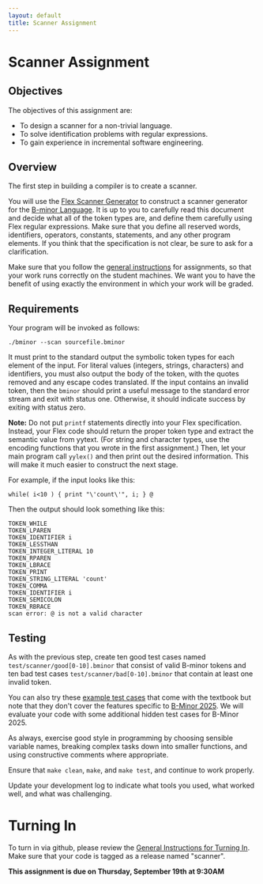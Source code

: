 ```yaml
---
layout: default
title: Scanner Assignment
---
```


# Scanner Assignment

## Objectives

The objectives of this assignment are:
- To design a scanner for a non-trivial language.
- To solve identification problems with regular expressions.
- To gain experience in incremental software engineering.

## Overview 

The first step in building a compiler is to create a scanner.

You will use the [Flex Scanner Generator](https://westes.github.io/flex/manual/)
to construct a scanner generator for the [B-minor Language](bminor).
It is up to you to carefully read this document and decide what all of the
token types are, and define them carefully using Flex regular expressions.
Make sure that you define all reserved words, identifiers, operators, constants,
statements, and any other program elements.
If you think that the specification is not clear, be sure to ask for
a clarification.

Make sure that you follow the [general instructions](general) for assignments,
so that your work runs correctly on the student machines.
We want you to have the benefit of using exactly the environment in which
your work will be graded.

## Requirements

Your program will be invoked as follows:
```
./bminor --scan sourcefile.bminor
```
It must print to the standard output the
symbolic token types for each element of the input.
For literal values (integers, strings, characters) and identifiers, you
must also output the body of the token, with the quotes removed and
any escape codes translated.  If the input contains an invalid token,
then the `bminor` should print a useful message to the standard error stream
and exit with status one.  Otherwise, it should indicate success by exiting with status zero.

**Note:** Do not put `printf` statements directly into your Flex specification.
Instead, your Flex code should return the proper token type and extract the semantic
value from yytext.  (For string and character types, use the encoding functions that
you wrote in the first assignment.)  Then, let your main program call `yylex()` and
then print out the desired information.  This will make it much easier to construct the next stage.

For example, if the input looks like this:
```
while( i<10 ) { print "\'count\'", i; } @
```

Then the output should look something like this:
```
TOKEN_WHILE
TOKEN_LPAREN
TOKEN_IDENTIFIER i
TOKEN_LESSTHAN
TOKEN_INTEGER_LITERAL 10
TOKEN_RPAREN
TOKEN_LBRACE
TOKEN_PRINT
TOKEN_STRING_LITERAL 'count'
TOKEN_COMMA
TOKEN_IDENTIFIER i
TOKEN_SEMICOLON
TOKEN_RBRACE
scan error: @ is not a valid character
```

## Testing

As with the previous step, create ten good test cases named `test/scanner/good[0-10].bminor`
that consist of valid B-minor tokens and ten bad test cases `test/scanner/bad[0-10].bminor`
that contain at least one invalid token.

You can also try these [example test cases](https://github.com/dthain/compilerbook-examples/tree/master/tests/scanner) that come with the textbook but note that they don't cover the features specific to [B-Minor 2025](bminor). We will evaluate your code with some additional hidden test cases for B-Minor 2025.

As always, exercise good style in programming by choosing sensible
variable names, breaking complex tasks down into smaller functions,
and using constructive comments where appropriate.

Ensure that `make clean`, `make`, and `make test`, and continue to work properly.

Update your development log to indicate what tools you used, what worked well, and what was challenging.

# Turning In

To turn in via github, please review the [General Instructions for Turning In](general).  Make sure that your code is tagged as a release named "scanner".

**This assignment is due on Thursday, September 19th at 9:30AM**

